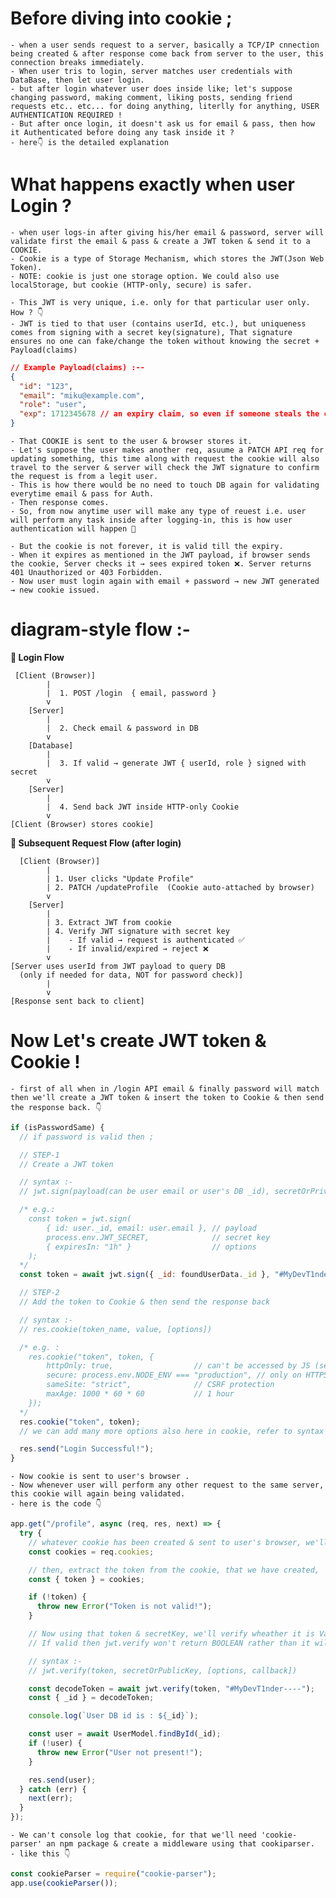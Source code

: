 # Before diving into cookie ;

    - when a user sends request to a server, basically a TCP/IP cnnection being created & after response come back from server to the user, this connection breaks immediately.
    - When user tris to login, server matches user credentials with DataBase, then let user login.
    - but after login whatever user does inside like; let's suppose changing password, making comment, liking posts, sending friend requests etc.. etc... for doing anything, literlly for anything, USER AUTHENTICATION REQUIRED !
    - But after once login, it doesn't ask us for email & pass, then how it Authenticated before doing any task inside it ?
    - here👇 is the detailed explanation

# What happens exactly when user Login ?

    - when user logs-in after giving his/her email & password, server will validate first the email & pass & create a JWT token & send it to a COOKIE.
    - Cookie is a type of Storage Mechanism, which stores the JWT(Json Web Token).
    - NOTE: cookie is just one storage option. We could also use localStorage, but cookie (HTTP-only, secure) is safer.

    - This JWT is very unique, i.e. only for that particular user only. How ? 👇
    - JWT is tied to that user (contains userId, etc.), but uniqueness comes from signing with a secret key(signature), That signature ensures no one can fake/change the token without knowing the secret + Payload(claims)

```json
// Example Payload(claims) :--
{
  "id": "123",
  "email": "miku@example.com",
  "role": "user",
  "exp": 1712345678 // an expiry claim, so even if someone steals the cookie, it won’t work forever.
}
```

    - That COOKIE is sent to the user & browser stores it.
    - Let's suppose the user makes another req, asuume a PATCH API req for updating something, this time along with request the cookie will also travel to the server & server will check the JWT signature to confirm the request is from a legit user.
    - This is how there would be no need to touch DB again for validating everytime email & pass for Auth.
    - Then response comes.
    - So, from now anytime user will make any type of reuest i.e. user will perform any task inside after logging-in, this is how user authentication will happen 🥵

    - But the cookie is not forever, it is valid till the expiry.
    - When it expires as mentioned in the JWT payload, if browser sends the cookie, Server checks it → sees expired token ❌. Server returns 401 Unauthorized or 403 Forbidden.
    - Now user must login again with email + password → new JWT generated → new cookie issued.

# diagram-style flow :-

**🔑 Login Flow**

```text
 [Client (Browser)]
        |
        |  1. POST /login  { email, password }
        v
    [Server]
        |
        |  2. Check email & password in DB
        v
    [Database]
        |
        |  3. If valid → generate JWT { userId, role } signed with secret
        v
    [Server]
        |
        |  4. Send back JWT inside HTTP-only Cookie
        v
[Client (Browser) stores cookie]

```

**📌 Subsequent Request Flow (after login)**

```text
  [Client (Browser)]
        |
        | 1. User clicks "Update Profile"
        | 2. PATCH /updateProfile  (Cookie auto-attached by browser)
        v
    [Server]
        |
        | 3. Extract JWT from cookie
        | 4. Verify JWT signature with secret key
        |    - If valid → request is authenticated ✅
        |    - If invalid/expired → reject ❌
        v
[Server uses userId from JWT payload to query DB
  (only if needed for data, NOT for password check)]
        |
        v
[Response sent back to client]

```

# Now Let's create JWT token & Cookie !

    - first of all when in /login API email & finally password will match then we'll create a JWT token & insert the token to Cookie & then send the response back. 👇

```js
if (isPasswordSame) {
  // if password is valid then ;

  // STEP-1
  // Create a JWT token

  // syntax :-
  // jwt.sign(payload(can be user email or user's DB _id), secretOrPrivateKey, [options, callback])

  /* e.g.:
    const token = jwt.sign(
        { id: user._id, email: user.email }, // payload
        process.env.JWT_SECRET,              // secret key
        { expiresIn: "1h" }                  // options
    );
  */
  const token = await jwt.sign({ _id: foundUserData._id }, "#MyDevT1nder----"); // we can add expiry of the token here also, see Syntax for more info

  // STEP-2
  // Add the token to Cookie & then send the response back

  // syntax :-
  // res.cookie(token_name, value, [options])

  /* e.g. :
    res.cookie("token", token, {
        httpOnly: true,                  // can't be accessed by JS (secure)
        secure: process.env.NODE_ENV === "production", // only on HTTPS in prod
        sameSite: "strict",              // CSRF protection
        maxAge: 1000 * 60 * 60           // 1 hour
    });
  */
  res.cookie("token", token);
  // we can add many more options also here in cookie, refer to syntax

  res.send("Login Successful!");
}
```

    - Now cookie is sent to user's browser .
    - Now whenever user will perform any other request to the same server, this cookie will again being validated.
    - here is the code 👇

```js
app.get("/profile", async (req, res, next) => {
  try {
    // whatever cookie has been created & sent to user's browser, we'll collect that here
    const cookies = req.cookies;

    // then, extract the token from the cookie, that we have created,
    const { token } = cookies;

    if (!token) {
      throw new Error("Token is not valid!");
    }

    // Now using that token & secretKey, we'll verify wheather it is Valid or not
    // If valid then jwt.verify won't return BOOLEAN rather than it will return our Payload that we've given during creating jwt token.

    // syntax :-
    // jwt.verify(token, secretOrPublicKey, [options, callback])

    const decodeToken = await jwt.verify(token, "#MyDevT1nder----");
    const { _id } = decodeToken;

    console.log(`User DB id is : ${_id}`);

    const user = await UserModel.findById(_id);
    if (!user) {
      throw new Error("User not present!");
    }

    res.send(user);
  } catch (err) {
    next(err);
  }
});
```

    - We can't console log that cookie, for that we'll need 'cookie-parser' an npm package & create a middleware using that cookiparser.
    - like this 👇

```js
const cookieParser = require("cookie-parser");
app.use(cookieParser());
```
